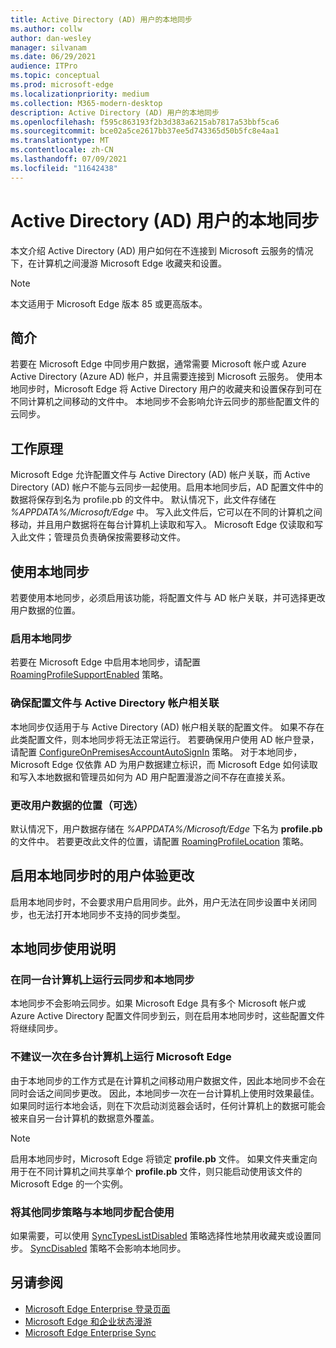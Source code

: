 ```yaml
---
title: Active Directory (AD) 用户的本地同步
ms.author: collw
author: dan-wesley
manager: silvanam
ms.date: 06/29/2021
audience: ITPro
ms.topic: conceptual
ms.prod: microsoft-edge
ms.localizationpriority: medium
ms.collection: M365-modern-desktop
description: Active Directory (AD) 用户的本地同步
ms.openlocfilehash: f595c863193f2b3d383a6215ab7817a53bbf5ca6
ms.sourcegitcommit: bce02a5ce2617bb37ee5d743365d50b5fc8e4aa1
ms.translationtype: MT
ms.contentlocale: zh-CN
ms.lasthandoff: 07/09/2021
ms.locfileid: "11642438"
---
```

# <a name="on-premises-sync-for-active-directory-ad-users"></a>Active Directory (AD) 用户的本地同步

本文介绍 Active Directory (AD) 用户如何在不连接到 Microsoft 云服务的情况下，在计算机之间漫游 Microsoft Edge 收藏夹和设置。

> [!NOTE]
> 本文适用于 Microsoft Edge 版本 85 或更高版本。

## <a name="introduction"></a>简介

若要在 Microsoft Edge 中同步用户数据，通常需要 Microsoft 帐户或 Azure Active Directory (Azure AD) 帐户，并且需要连接到 Microsoft 云服务。 使用本地同步时，Microsoft Edge 将 Active Directory 用户的收藏夹和设置保存到可在不同计算机之间移动的文件中。 本地同步不会影响允许云同步的那些配置文件的云同步。

## <a name="how-it-works"></a>工作原理

Microsoft Edge 允许配置文件与 Active Directory (AD) 帐户关联，而 Active Directory (AD) 帐户不能与云同步一起使用。启用本地同步后，AD 配置文件中的数据将保存到名为 profile.pb 的文件中。 默认情况下，此文件存储在 *%APPDATA%/Microsoft/Edge* 中。 写入此文件后，它可以在不同的计算机之间移动，并且用户数据将在每台计算机上读取和写入。 Microsoft Edge 仅读取和写入此文件；管理员负责确保按需要移动文件。

## <a name="use-on-premises-sync"></a>使用本地同步

若要使用本地同步，必须启用该功能，将配置文件与 AD 帐户关联，并可选择更改用户数据的位置。

### <a name="enable-on-premises-sync"></a>启用本地同步

若要在 Microsoft Edge 中启用本地同步，请配置 [RoamingProfileSupportEnabled](./microsoft-edge-policies.md#roamingprofilesupportenabled) 策略。

### <a name="ensure-that-a-profile-is-associated-with-an-active-directory-account"></a>确保配置文件与 Active Directory 帐户相关联

本地同步仅适用于与 Active Directory (AD) 帐户相关联的配置文件。 如果不存在此类配置文件，则本地同步将无法正常运行。 若要确保用户使用 AD 帐户登录，请配置 [ConfigureOnPremisesAccountAutoSignIn](./microsoft-edge-policies.md#configureonpremisesaccountautosignin) 策略。 对于本地同步，Microsoft Edge 仅依靠 AD 为用户数据建立标识，而 Microsoft Edge 如何读取和写入本地数据和管理员如何为 AD 用户配置漫游之间不存在直接关系。

### <a name="change-the-location-of-the-user-data-optional"></a>更改用户数据的位置（可选）

默认情况下，用户数据存储在 *%APPDATA%/Microsoft/Edge* 下名为 **profile.pb** 的文件中。 若要更改此文件的位置，请配置 [RoamingProfileLocation](./microsoft-edge-policies.md#roamingprofilelocation) 策略。

## <a name="changes-in-the-user-experience-when-on-premises-sync-is-enabled"></a>启用本地同步时的用户体验更改

启用本地同步时，不会要求用户启用同步。此外，用户无法在同步设置中关闭同步，也无法打开本地同步不支持的同步类型。

## <a name="on-premises-sync-usage-notes"></a>本地同步使用说明

### <a name="running-cloud-sync-and-on-premises-sync-on-the-same-computer"></a>在同一台计算机上运行云同步和本地同步

本地同步不会影响云同步。如果 Microsoft Edge 具有多个 Microsoft 帐户或 Azure Active Directory 配置文件同步到云，则在启用本地同步时，这些配置文件将继续同步。

### <a name="running-microsoft-edge-on-more-than-one-computer-at-a-time-isnt-recommended"></a>不建议一次在多台计算机上运行 Microsoft Edge

由于本地同步的工作方式是在计算机之间移动用户数据文件，因此本地同步不会在同时会话之间同步更改。 因此，本地同步一次在一台计算机上使用时效果最佳。 如果同时运行本地会话，则在下次启动浏览器会话时，任何计算机上的数据可能会被来自另一台计算机的数据意外覆盖。

> [!NOTE]
> 启用本地同步时，Microsoft Edge 将锁定 **profile.pb** 文件。 如果文件夹重定向用于在不同计算机之间共享单个 **profile.pb** 文件，则只能启动使用该文件的 Microsoft Edge 的一个实例。

### <a name="using-other-sync-policies-with-on-premises-sync"></a>将其他同步策略与本地同步配合使用

如果需要，可以使用 [SyncTypesListDisabled](./microsoft-edge-policies.md#synctypeslistdisabled) 策略选择性地禁用收藏夹或设置同步。 [SyncDisabled](./microsoft-edge-policies.md#syncdisabled) 策略不会影响本地同步。

## <a name="see-also"></a>另请参阅

- [Microsoft Edge Enterprise 登录页面](https://aka.ms/EdgeEnterprise)
- [Microsoft Edge 和企业状态漫游](microsoft-edge-enterprise-state-roaming.md)
- [Microsoft Edge Enterprise Sync](microsoft-edge-enterprise-sync.md)
